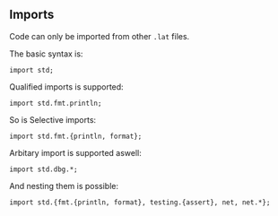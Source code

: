 ## Imports

Code can only be imported from other `.lat` files.

The basic syntax is:

```
import std;
```

Qualified imports is supported:

```
import std.fmt.println;
```

So is Selective imports:

```
import std.fmt.{println, format};
```

Arbitary import is supported aswell:

```
import std.dbg.*;
```

And nesting them is possible:

```
import std.{fmt.{println, format}, testing.{assert}, net, net.*};
```

